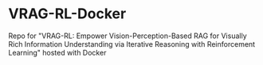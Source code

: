 # VRAG-RL-Docker
Repo for "VRAG-RL: Empower Vision-Perception-Based RAG for Visually Rich Information Understanding via Iterative Reasoning with Reinforcement Learning" hosted with Docker
